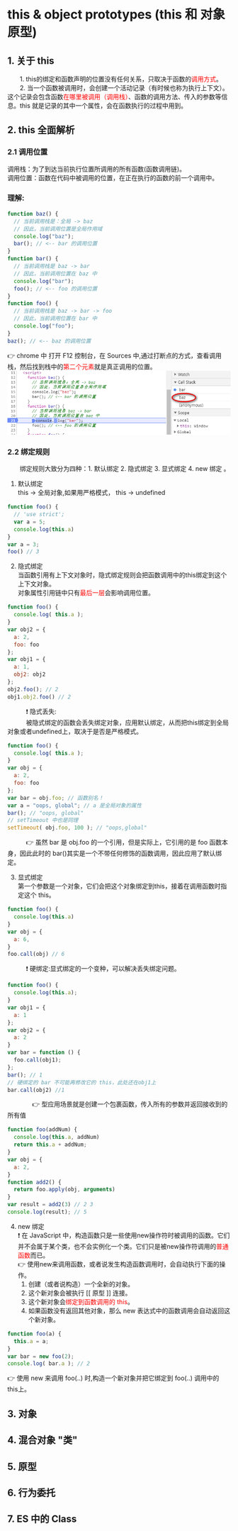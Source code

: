 # this & object prototypes (this 和 对象原型)

## 1. 关于 this

&emsp;&emsp;1. this的绑定和函数声明的位置没有任何关系，只取决于函数的<font color='ffoo'>调用方式</font>。  
&emsp;&emsp;2. 当一个函数被调用时，会创建一个活动记录（有时候也称为执行上下文）。这个记录会包含函数<font color='ffoo'>在哪里被调用（调用栈）</font>、函数的调用方法、传入的参数等信息。this 就是记录的其中一个属性，会在函数执行的过程中用到。


## 2. this 全面解析

### 2.1 调用位置

调用栈：为了到达当前执行位置所调用的所有函数(函数调用链)。  
调用位置：函数在代码中被调用的位置，在正在执行的函数的前一个调用中。

### 理解:

```javascript
function baz() {
  // 当前调用栈是：全局 -> baz
  // 因此，当前调用位置是全局作用域
  console.log("baz");
  bar(); // <-- bar 的调用位置
}
function bar() {
  // 当前调用栈是 baz -> bar
  // 因此，当前调用位置在 baz 中
  console.log("bar");
  foo(); // <-- foo 的调用位置
}
function foo() {
  // 当前调用栈是 baz -> bar -> foo
  // 因此，当前调用位置在 bar 中
  console.log("foo");
}
baz(); // <-- baz 的调用位置
```
:point_right: chrome 中 打开 F12 控制台，在 Sources 中,通过打断点的方式，查看调用栈，然后找到栈中的<font color='red'>第二个元素</font>就是真正调用的位置。  
![Image text](https://raw.githubusercontent.com/liucrystal24/Notebook/master/you%20don't%20know%20JS/img/callstack.png)

### 2.2 绑定规则
&emsp;&emsp;绑定规则大致分为四种：1. 默认绑定  2. 隐式绑定 3. 显式绑定 4. new 绑定 。  
1. 默认绑定  
   this -> 全局对象,如果用严格模式， this -> undefined
```javascript
function foo() {
  // 'use strict';
  var a = 5;
  console.log(this.a)
}
var a = 3;
foo() // 3
```
2. 隐式绑定  
   当函数引用有上下文对象时，隐式绑定规则会把函数调用中的this绑定到这个上下文对象。  
   对象属性引用链中只有<font color='red'>最后一层</font>会影响调用位置。
```javascript
function foo() { 
  console.log( this.a ); 
}
var obj2 = { 
  a: 2, 
  foo: foo
};
var obj1 = { 
  a: 1, 
  obj2: obj2
};
obj2.foo(); // 2
obj1.obj2.foo() // 2
```
&emsp;&emsp;&emsp;:exclamation: 隐式丢失:  
&emsp;&emsp;&emsp;被隐式绑定的函数会丢失绑定对象，应用默认绑定，从而把this绑定到全局对象或者undefined上，取决于是否是严格模式。  

```javascript
function foo() { 
  console.log( this.a ); 
}
var obj = { 
  a: 2, 
  foo: foo
};
var bar = obj.foo; // 函数别名！ 
var a = "oops, global"; // a 是全局对象的属性
bar(); // "oops, global"
// setTimeout 中也是同理
setTimeout( obj.foo, 100 ); // "oops,global"
```
&emsp;&emsp;&emsp;:point_right: 虽然 bar 是 obj.foo 的一个引用，但是实际上，它引用的是 foo 函数本身，因此此时的 bar()其实是一个不带任何修饰的函数调用，因此应用了默认绑定。

3. 显式绑定  
   第一个参数是一个对象，它们会把这个对象绑定到this，接着在调用函数时指定这个 this。 
```javascript
function foo() {
  console.log(this.a)
}
var obj = {
  a: 6,
}
foo.call(obj) // 6
```
&emsp;&emsp;&emsp;:exclamation: 硬绑定:显式绑定的一个变种，可以解决丢失绑定问题。

```javascript
function foo() {
  console.log(this.a);
}
var obj1 = {
  a: 1
};
var obj2 = {
  a: 2
}
var bar = function () {
  foo.call(obj1);
};
bar(); // 1
// 硬绑定的 bar 不可能再修改它的 this，此处还在obj1上
bar.call(obj2) //1
```
&emsp;&emsp;&emsp;&emsp;:point_right: 型应用场景就是创建一个包裹函数，传入所有的参数并返回接收到的所有值

```javascript
function foo(addNum) {
  console.log(this.a, addNum)
  return this.a + addNum;
}
var obj = {
  a: 2,
}
function add2() {
  return foo.apply(obj, arguments)
}
var result = add2(3) // 2 3
console.log(result); // 5
```

4. new 绑定  
:exclamation: 在 JavaScript 中，构造函数只是一些使用new操作符时被调用的函数。它们并不会属于某个类，也不会实例化一个类。它们只是被new操作符调用的<font color='red'>普通函数</font>而已。  
:point_right: 使用new来调用函数，或者说发生构造函数调用时，会自动执行下面的操作。  
   1. 创建（或者说构造）一个全新的对象。
   2. 这个新对象会被执行 [[ 原型 ]] 连接。
   3. 这个新对象会<font color='red'>绑定到函数调用的 this</font>。
   4. 如果函数没有返回其他对象，那么 new 表达式中的函数调用会自动返回这个新对象。

```js
function foo(a) { 
  this.a = a;
}
var bar = new foo(2); 
console.log( bar.a ); // 2
```
:point_right: 使用 new 来调用 foo(..) 时,构造一个新对象并把它绑定到 foo(..) 调用中的 this上。




## 3. 对象

## 4. 混合对象 "类"

## 5. 原型

## 6. 行为委托

## 7. ES 中的 Class